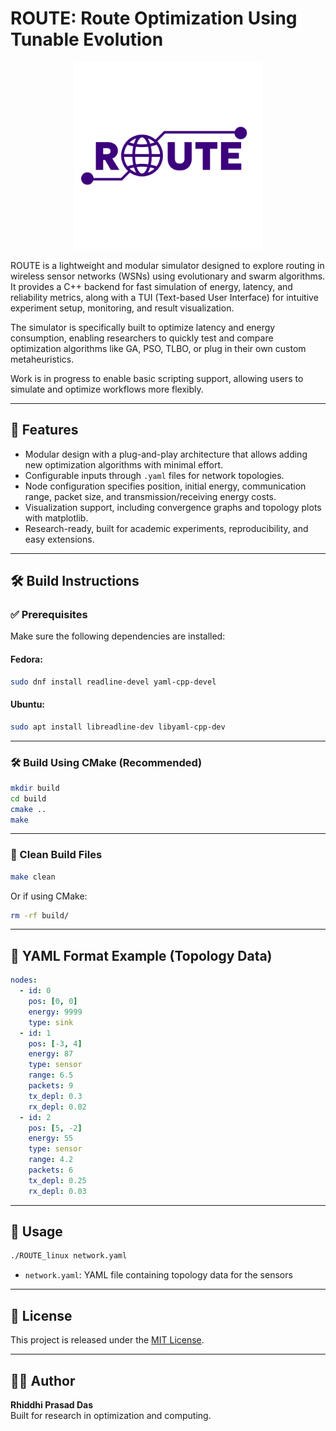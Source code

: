 # ROUTE: Route Optimization Using Tunable Evolution

<p align="center">
  <img src="images/logo.png" alt="ROUTE Logo" width="300"/>
</p>

ROUTE is a lightweight and modular simulator designed to explore routing in wireless sensor networks (WSNs) using evolutionary and swarm algorithms.
It provides a C++ backend for fast simulation of energy, latency, and reliability metrics, along with a TUI (Text-based User Interface) for intuitive experiment setup, monitoring, and result visualization.

The simulator is specifically built to optimize latency and energy consumption, enabling researchers to quickly test and compare optimization algorithms like GA, PSO, TLBO, or plug in their own custom metaheuristics.

Work is in progress to enable basic scripting support, allowing users to simulate and optimize workflows more flexibly.

---

## 🚀 Features
- Modular design with a plug-and-play architecture that allows adding new optimization algorithms with minimal effort.  
- Configurable inputs through `.yaml` files for network topologies.
- Node configuration specifies position, initial energy, communication range, packet size, and transmission/receiving energy costs.  
- Visualization support, including convergence graphs and topology plots with matplotlib.  
- Research-ready, built for academic experiments, reproducibility, and easy extensions.  
---

## 🛠️ Build Instructions

### ✅ Prerequisites

Make sure the following dependencies are installed:

#### Fedora:
```bash
sudo dnf install readline-devel yaml-cpp-devel
```

#### Ubuntu:
```bash
sudo apt install libreadline-dev libyaml-cpp-dev
```

---

### 🛠️ Build Using CMake (Recommended)

```bash
mkdir build
cd build
cmake ..
make
```

---
### 🧹 Clean Build Files
```bash
make clean
```

Or if using CMake:
```bash
rm -rf build/
```

---

## 📂 YAML Format Example (Topology Data)

```yaml
nodes:
  - id: 0
    pos: [0, 0]
    energy: 9999
    type: sink
  - id: 1
    pos: [-3, 4]
    energy: 87
    type: sensor
    range: 6.5
    packets: 9
    tx_depl: 0.3
    rx_depl: 0.02
  - id: 2
    pos: [5, -2]
    energy: 55
    type: sensor
    range: 4.2
    packets: 6
    tx_depl: 0.25
    rx_depl: 0.03
```

---

## 🧪 Usage

```bash
./ROUTE_linux network.yaml
```

- `network.yaml`: YAML file containing topology data for the sensors

---

## 📜 License 

This project is released under the [MIT License](LICENSE).

---

## 👨‍🔬 Author

**Rhiddhi Prasad Das**  
Built for research in optimization and computing.